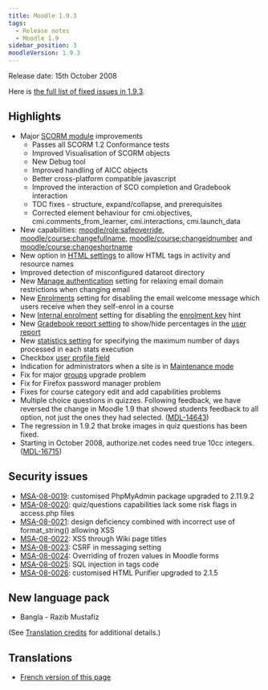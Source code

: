 ```yaml
---
title: Moodle 1.9.3
tags:
  - Release notes
  - Moodle 1.9
sidebar_position: 3
moodleVersion: 1.9.3
---
```

Release date: 15th October 2008

Here is [the full list of fixed issues in 1.9.3](http://tracker.moodle.org/secure/BrowseVersion.jspa?id=10011&versionId=10290&showOpenIssuesOnly=false).

## Highlights

- Major [SCORM module](https://docs.moodle.org/en/SCORM_module) improvements
  - Passes all SCORM 1.2 Conformance tests
  - Improved Visualisation of SCORM objects
  - New Debug tool
  - Improved handling of AICC objects
  - Better cross-platform compatible javascript
  - Improved the interaction of SCO completion and Gradebook interaction
  - TOC fixes - structure, expand/collapse, and prerequisites
  - Corrected element behaviour for cmi.objectives, cmi.comments_from_learner, cmi.interactions,  cmi.launch_data
- New capabilities: [moodle/role:safeoverride](https://docs.moodle.org/Capabilities/moodle/role/safeoverride), [moodle/course:changefullname](https://docs.moodle.org/Capabilities/moodle/course/changefullname), [moodle/course:changeidnumber](https://docs.moodle.org/Capabilities/moodle/course/changeidnumber) and [moodle/course:changeshortname](https://docs.moodle.org/Capabilities/moodle/course/changeshortname)
- New option in [HTML settings](https://docs.moodle.org/en/HTML_settings) to allow HTML tags in activity and resource names
- Improved detection of misconfigured dataroot directory
- New [Manage authentication](https://docs.moodle.org/en/Manage_authentication) setting for relaxing email domain restrictions when changing email
- New [Enrolments](/docs/apis/plugintypes/enrol) setting for disabling the email welcome message which users receive when they self-enrol in a course
- New [Internal enrolment](https://docs.moodle.org/en/Internal_enrolment) setting for disabling the [enrolment key](https://docs.moodle.org/en/Enrolment_key) hint
- New [Gradebook report setting](https://docs.moodle.org/en/Gradebook_report_settings) to show/hide percentages in the [user report](https://docs.moodle.org/en/User_report)
- New [statistics setting](https://docs.moodle.org/en/Statistics) for specifying the maximum number of days processed in each stats execution
- Checkbox [user profile field](https://docs.moodle.org/en/User_profile_fields)
- Indication for administrators when a site is in [Maintenance mode](https://docs.moodle.org/en/Maintenance_mode)
- Fix for major [groups](/docs/apis/subsystems/groups) upgrade problem
- Fix for Firefox password manager problem
- Fixes for course category edit and add capabilities problems
- Multiple choice questions in quizzes. Following feedback, we have reversed the change in Moodle 1.9 that showed students feedback to all option, not just the ones they had selected. ([MDL-14643](https://tracker.moodle.org/browse/MDL-14643))
- The regression in 1.9.2 that broke images in quiz questions has been fixed.
- Starting in October 2008, authorize.net codes need true 10cc integers. ([MDL-16715](https://tracker.moodle.org/browse/MDL-16715))

## Security issues

- [MSA-08-0019](http://moodle.org/mod/forum/discuss.php?d=108587): customised PhpMyAdmin package upgraded to 2.11.9.2
- [MSA-08-0020](http://moodle.org/mod/forum/discuss.php?d=108588): quiz/questions capabilities lack some risk flags in access.php files
- [MSA-08-0021](http://moodle.org/mod/forum/discuss.php?d=108589): design deficiency combined with incorrect use of format_string() allowing XSS
- [MSA-08-0022](http://moodle.org/mod/forum/discuss.php?d=108590): XSS through Wiki page titles
- [MSA-08-0023](http://moodle.org/mod/forum/discuss.php?d=108591): CSRF in messaging setting
- [MSA-08-0024](http://moodle.org/mod/forum/discuss.php?d=108592): Overriding of frozen values in Moodle forms
- [MSA-08-0025](http://moodle.org/mod/forum/discuss.php?d=108593): SQL injection in tags code
- [MSA-08-0026](http://moodle.org/mod/forum/discuss.php?d=108594): customised HTML Purifier upgraded to 2.1.5

## New language pack

- Bangla - Razib Mustafiz

(See [Translation credits](https://docs.moodle.org/en/Translation_credits) for additional details.)

## Translations

- [French version of this page](https://docs.moodle.org/19/fr/Notes_de_mise_à_jour_de_Moodle_1.9.3)
